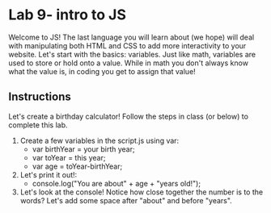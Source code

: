 # Lab 9- intro to JS
Welcome to JS! The last language you will learn about (we hope) will deal with manipulating both HTML and CSS to add more interactivity to your website. Let's start with the basics: variables. Just like math, variables are used to store or hold onto a value. While in math you don't always know what the value is, in coding you get to assign that value!


## Instructions
Let's create a birthday calculator! Follow the steps in class (or below) to complete this lab.

1. Create a few variables in the script.js using var:
    * var birthYear = your birth year;
    * var toYear = this year;
    * var age = toYear-birthYear;
2. Let's print it out!:
    * console.log("You are about" + age + "years old!");
3. Let's look at the console! Notice how close together the number is to the words? Let's add some space after "about" and before "years".
